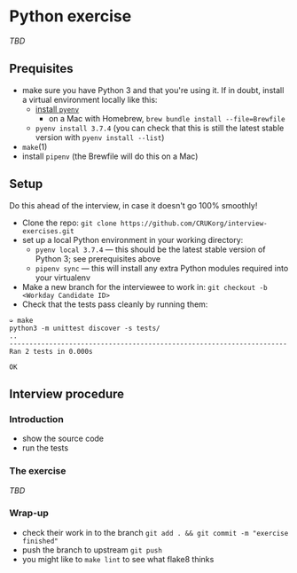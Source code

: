 # Python exercise

_TBD_

## Prequisites

* make sure you have Python 3 and that you're using it. If in doubt, install a virtual environment locally like this:
  * [install `pyenv`](https://github.com/pyenv/pyenv#installation)
    * on a Mac with Homebrew, `brew bundle install --file=Brewfile`
  * `pyenv install 3.7.4` (you can check that this is still the latest stable version  with `pyenv install --list`)
* `make`(1)
* install `pipenv` (the Brewfile will do this on a Mac)

## Setup

Do this ahead of the interview, in case it doesn't go 100% smoothly!

* Clone the repo: `git clone https://github.com/CRUKorg/interview-exercises.git`
* set up a local Python environment in your working directory:
  * `pyenv local 3.7.4` — this should be the latest stable version of Python 3; see prerequisites above
  * `pipenv sync` — this will install any extra Python modules required into your virtualenv
* Make a new branch for the interviewee to work in: `git checkout -b <Workday Candidate ID>`
* Check that the tests pass cleanly by running them:

``` shellsession
➭ make
python3 -m unittest discover -s tests/
..
----------------------------------------------------------------------
Ran 2 tests in 0.000s

OK
```

## Interview procedure

### Introduction

* show the source code
* run the tests

### The exercise

_TBD_

### Wrap-up

* check their work in to the branch `git add . && git commit -m "exercise finished"`
* push the branch to upstream `git push`
* you might like to `make lint` to see what flake8 thinks
